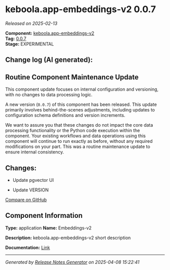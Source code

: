 #  keboola.app-embeddings-v2 0.0.7

_Released on 2025-02-13_

**Component:** [keboola.app-embeddings-v2](https://github.com/keboola/component-embeddings-v2)  
**Tag:** [0.0.7](https://github.com/keboola/component-embeddings-v2/releases/tag/0.0.7)  
**Stage:** EXPERIMENTAL


## Change log (AI generated):
## Routine Component Maintenance Update
This component update focuses on internal configuration and versioning, with no changes to data processing logic.

A new version (`0.0.7`) of this component has been released. This update primarily involves behind-the-scenes adjustments, including updates to configuration schema definitions and version increments.

We want to assure you that these changes do not impact the core data processing functionality or the Python code execution within the component. Your existing workflows and data operations using this component will continue to run exactly as before, without any required modifications on your part. This was a routine maintenance update to ensure internal consistency.



## Changes:



- Update pgvector UI 




- Update VERSION 



[Compare on GitHub](https://github.com/keboola/component-embeddings-v2/compare/0.0.6...0.0.7)



## Component Information
**Type:** application
**Name:** Embeddings-v2

**Description:** keboola.app-embeddings-v2 short description


**Documentation:** [Link](https://github.com/keboola/component-embeddings-v2/blob/master/README.md)



---
_Generated by [Release Notes Generator](https://github.com/keboola/release-notes-generator)
on 2025-04-08 15:22:41_